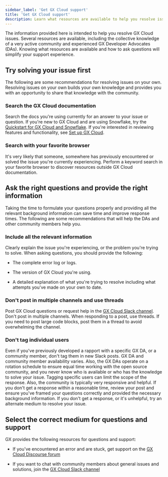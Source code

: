 ```yaml
---
sidebar_label: 'Get GX Cloud support'
title: 'Get GX Cloud support'
description: Learn what resources are available to help you resolve issues with GX Cloud.
---
```


The information provided here is intended to help you resolve GX Cloud issues. Several resources are available, including the collective knowledge of a very active community and experienced GX Developer Advocates (DAs). Knowing what resources are available and how to ask questions will simplify your support experience.

## Try solving your issue first

The following are some recommendations for resolving issues on your own. Resolving issues on your own builds your own knowledge and provides you with an opportunity to share that knowledge with the community. 

### Search the GX Cloud documentation

Search the docs you're using currently for an answer to your issue or question. If you're new to GX Cloud and are using Snowflake, try the [Quickstart for GX Cloud and Snowflake](quickstarts/snowflake_quickstart.md). If you're interested in reviewing features and functionality, see [Set up GX Cloud](/docs/cloud/set_up_gx_cloud).  

### Search with your favorite browser

It's very likely that someone, somewhere has previously encountered or solved the issue you're currently experiencing. Perform a keyword search in your favorite browser to discover resources outside GX Cloud documentation. 

## Ask the right questions and provide the right information

Taking the time to formulate your questions properly and providing all the relevant background information can save time and improve response times. The following are some recommendations that will help the DAs and other community members help you. 

### Include all the relevant information

Clearly explain the issue you're experiencing, or the problem you're trying to solve. When asking questions, you should provide the following:

- The complete error log or logs. 

- The version of GX Cloud you're using.

- A detailed explanation of what you're trying to resolve including what attempts you've made on your own to date.

### Don't post in multiple channels and use threads

Post GX Cloud questions or request help in the [GX Cloud Slack channel](https://greatexpectationstalk.slack.com/archives/C051D941XAL). Don't post in multiple channels. When responding to a post, use threads. If you need to post large code blocks, post them in a thread to avoid overwhelming the channel.

### Don't tag individual users

Even if you've previously developed a rapport with a specific GX DA, or a community member, don't tag them in new Slack posts. GX DA and community member availability varies. Also, the GX DAs operate on a rotation schedule to ensure equal time working with the open source community, and you never know who is available or who has the knowledge to solve your issue. Tagging specific users can limit the scope of the response. Also, the community is typically very responsive and helpful. If you don't get a response within a reasonable time, review your post and ensure you've framed your questions correctly and provided the necessary background information. If you don't get a response, or it's unhelpful, try an alternate medium to resolve your issue.

## Select the correct medium for questions and support

GX provides the following resources for questions and support:

- If you've encountered an error and are stuck, get support on the [GX Cloud Discourse forum](https://discourse.greatexpectations.io/c/cloud-support/17)

- If you want to chat with community members about general issues and solutions, join the [GX Cloud Slack channel](https://greatexpectationstalk.slack.com/archives/C051D941XAL)
